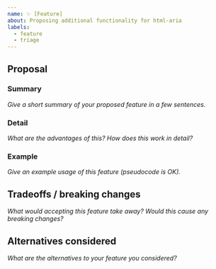 ```yaml
---
name: ✨ [Feature]
about: Proposing additional functionality for html-aria
labels:
  - feature
  - triage
---
```


## Proposal

### Summary

_Give a short summary of your proposed feature in a few sentences._

### Detail

_What are the advantages of this? How does this work in detail?_

### Example

_Give an example usage of this feature (pseudocode is OK)._

## Tradeoffs / breaking changes

_What would accepting this feature take away? Would this cause any breaking changes?_

## Alternatives considered

_What are the alternatives to your feature you considered?_
